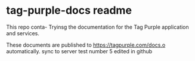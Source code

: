 # tag-purple-docs readme

This repo conta- Tryinsg the documentation for the Tag Purple application and services.

These documents are published to https://tagpurple.com/docs.o automatically. sync to server test number 5 edited in github
<!--stackedit_data:
eyJoaXN0b3J5IjpbMTAwNzUzMzE0MF19
-->